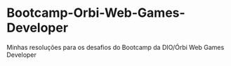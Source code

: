 # Bootcamp-Orbi-Web-Games-Developer
 Minhas resoluções para os desafios do Bootcamp da DIO/Órbi Web Games Developer
